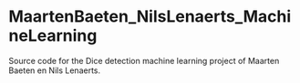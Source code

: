 # MaartenBaeten_NilsLenaerts_MachineLearning
Source code for the Dice detection machine learning project of Maarten Baeten en Nils Lenaerts.
